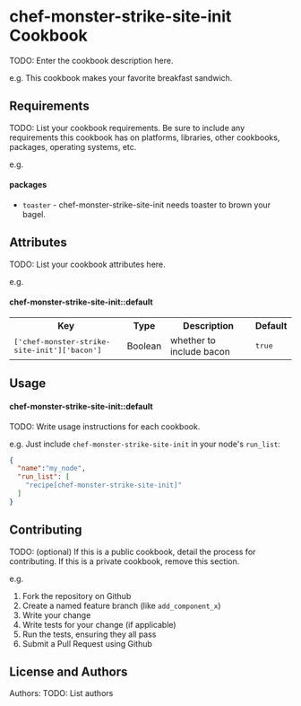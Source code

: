 chef-monster-strike-site-init Cookbook
======================================
TODO: Enter the cookbook description here.

e.g.
This cookbook makes your favorite breakfast sandwich.

Requirements
------------
TODO: List your cookbook requirements. Be sure to include any requirements this cookbook has on platforms, libraries, other cookbooks, packages, operating systems, etc.

e.g.
#### packages
- `toaster` - chef-monster-strike-site-init needs toaster to brown your bagel.

Attributes
----------
TODO: List your cookbook attributes here.

e.g.
#### chef-monster-strike-site-init::default
<table>
  <tr>
    <th>Key</th>
    <th>Type</th>
    <th>Description</th>
    <th>Default</th>
  </tr>
  <tr>
    <td><tt>['chef-monster-strike-site-init']['bacon']</tt></td>
    <td>Boolean</td>
    <td>whether to include bacon</td>
    <td><tt>true</tt></td>
  </tr>
</table>

Usage
-----
#### chef-monster-strike-site-init::default
TODO: Write usage instructions for each cookbook.

e.g.
Just include `chef-monster-strike-site-init` in your node's `run_list`:

```json
{
  "name":"my_node",
  "run_list": [
    "recipe[chef-monster-strike-site-init]"
  ]
}
```

Contributing
------------
TODO: (optional) If this is a public cookbook, detail the process for contributing. If this is a private cookbook, remove this section.

e.g.
1. Fork the repository on Github
2. Create a named feature branch (like `add_component_x`)
3. Write your change
4. Write tests for your change (if applicable)
5. Run the tests, ensuring they all pass
6. Submit a Pull Request using Github

License and Authors
-------------------
Authors: TODO: List authors
